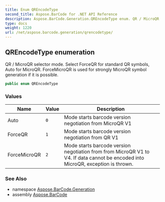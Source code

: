 ```yaml
---
title: Enum QREncodeType
second_title: Aspose.BarCode for .NET API Reference
description: Aspose.BarCode.Generation.QREncodeType enum. QR / MicroQR selector mode. Select ForceQR for standard QR symbols Auto for MicroQR. ForceMicroQR is used for strongly MicroQR symbol generation if it is possible
type: docs
weight: 1220
url: /net/aspose.barcode.generation/qrencodetype/
---
```

## QREncodeType enumeration

QR / MicroQR selector mode. Select ForceQR for standard QR symbols, Auto for MicroQR. ForceMicroQR is used for strongly MicroQR symbol generation if it is possible.

```csharp
public enum QREncodeType
```

### Values

| Name | Value | Description |
| --- | --- | --- |
| Auto | `0` | Mode starts barcode version negotiation from MicroQR V1 |
| ForceQR | `1` | Mode starts barcode version negotiation from QR V1 |
| ForceMicroQR | `2` | Mode starts barcode version negotiation from from MicroQR V1 to V4. If data cannot be encoded into MicroQR, exception is thrown. |

### See Also

* namespace [Aspose.BarCode.Generation](../../aspose.barcode.generation/)
* assembly [Aspose.BarCode](../../)


